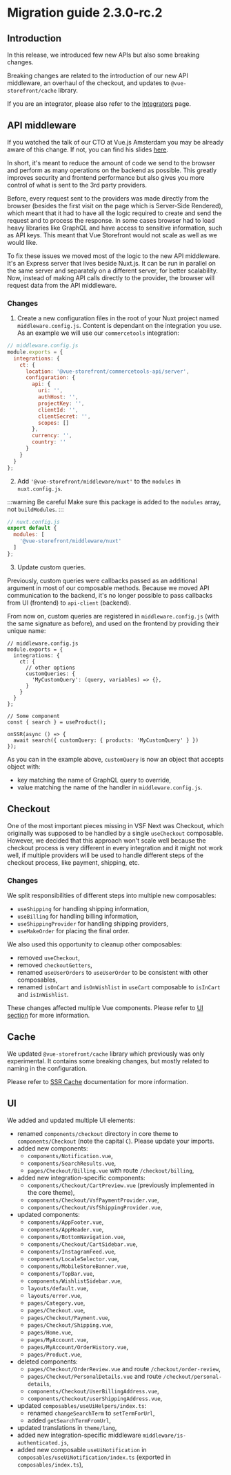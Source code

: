 # Migration guide 2.3.0-rc.2

## Introduction

In this release, we introduced few new APIs but also some breaking changes.

Breaking changes are related to the introduction of our new API middleware, an overhaul of the checkout, and updates to `@vue-storefront/cache` library.

If you are an integrator, please also refer to the [Integrators](./integrators.md) page.

## API middleware

If you watched the talk of our CTO at Vue.js Amsterdam you may be already aware of this change. If not, you can find his slides [here](https://slides.com/filiprakowski/vuejs-amsterdam-2021).

In short, it's meant to reduce the amount of code we send to the browser and perform as many operations on the backend as possible. This greatly improves security and frontend performance but also gives you more control of what is sent to the 3rd party providers.

Before, every request sent to the providers was made directly from the browser (besides the first visit on the page which is Server-Side Rendered), which meant that it had to have all the logic required to create and send the request and to process the response. In some cases browser had to load heavy libraries like GraphQL and have access to sensitive information, such as API keys.
This meant that Vue Storefront would not scale as well as we would like.

To fix these issues we moved most of the logic to the new API middleware. It's an Express server that lives beside Nuxt.js. It can be run in parallel on the same server and separately on a different server, for better scalability.
Now, instead of making API calls directly to the provider, the browser will request data from the API middleware.

### Changes

1. Create a new configuration files in the root of your Nuxt project named `middleware.config.js`. Content is dependant on the integration you use. As an example we will use our `commercetools` integration:

```javascript
// middleware.config.js
module.exports = {
  integrations: {
    ct: {
      location: '@vue-storefront/commercetools-api/server',
      configuration: {
        api: {
          uri: '',
          authHost: '',
          projectKey: '',
          clientId: '',
          clientSecret: '',
          scopes: []
        },
        currency: '',
        country: ''
      }
    }
  }
};

```

2. Add `'@vue-storefront/middleware/nuxt'` to the `modules` in `nuxt.config.js`.

:::warning Be careful
Make sure this package is added to the `modules` array, not `buildModules`.
:::

```javascript
// nuxt.config.js
export default {
  modules: [
    '@vue-storefront/middleware/nuxt'
  ]
};
```

3. Update custom queries.

Previously, custom queries were callbacks passed as an additional argument in most of our composable methods. Because we moved API communication to the backend, it's no longer possible to pass callbacks from UI (frontend) to `api-client` (backend).

From now on, custom queries are registered in `middleware.config.js` (with the same signature as before), and used on the frontend by providing their unique name:

```javascript{7,17}
// middleware.config.js
module.exports = {
  integrations: {
    ct: {
      // other options
      customQueries: {
        'MyCustomQuery': (query, variables) => {},
      }
    }
  }
};

// Some component
const { search } = useProduct();

onSSR(async () => {
  await search({ customQuery: { products: 'MyCustomQuery' } })
});
```

As you can in the example above, `customQuery` is now an object that accepts object with:
- key matching the name of GraphQL query to override,
- value matching the name of the handler in `middleware.config.js`.

## Checkout

One of the most important pieces missing in VSF Next was Checkout, which originally was supposed to be handled by a single `useCheckout` composable. However, we decided that this approach won't scale well because the checkout process is very different in every integration and it might not work well, if multiple providers will be used to handle different steps of the checkout process, like payment, shipping, etc.

### Changes

We split responsibilities of different steps into multiple new composables:

- `useShipping` for handling shipping information,
- `useBilling` for handling billing information,
- `useShippingProvider` for handling shipping providers,
- `useMakeOrder` for placing the final order.

We also used this opportunity to cleanup other composables:
- removed `useCheckout`,
- removed `checkoutGetters`,
- renamed `useUserOrders` to `useUserOrder` to be consistent with other composables,
- renamed `isOnCart` and `isOnWishlist` in `useCart` composable to `isInCart` and `isInWishlist`.

These changes affected multiple Vue components. Please refer to [UI section](#ui) for more information.

## Cache

We updated `@vue-storefront/cache` library which previously was only experimental. It contains some breaking changes, but mostly related to naming in the configuration.

Please refer to [SSR Cache](../../advanced/ssr-cache.md) documentation for more information.

## UI

We added and updated multiple UI elements:

- renamed `components/checkout` directory in core theme to `components/Checkout` (note the capital `C`). Please update your imports.
- added new components:
  - `components/Notification.vue`,
  - `components/SearchResults.vue`,
  - `pages/Checkout/Billing.vue` with route `/checkout/billing`,
- added new integration-specific components:
  - `components/Checkout/CartPreview.vue` (previously implemented in the core theme),
  - `components/Checkout/VsfPaymentProvider.vue`,
  - `components/Checkout/VsfShippingProvider.vue`,
- updated components:
  - `components/AppFooter.vue`,
  - `components/AppHeader.vue`,
  - `components/BottomNavigation.vue`,
  - `components/Checkout/CartSidebar.vue`,
  - `components/InstagramFeed.vue`,
  - `components/LocaleSelector.vue`,
  - `components/MobileStoreBanner.vue`,
  - `components/TopBar.vue`,
  - `components/WishlistSidebar.vue`,
  - `layouts/default.vue`,
  - `layouts/error.vue`,
  - `pages/Category.vue`,
  - `pages/Checkout.vue`,
  - `pages/Checkout/Payment.vue`,
  - `pages/Checkout/Shipping.vue`,
  - `pages/Home.vue`,
  - `pages/MyAccount.vue`,
  - `pages/MyAccount/OrderHistory.vue`,
  - `pages/Product.vue`,
- deleted components:
  - `pages/Checkout/OrderReview.vue` and route `/checkout/order-review`,
  - `pages/Checkout/PersonalDetails.vue` and route `/checkout/personal-details`,
  - `components/Checkout/UserBillingAddress.vue`,
  - `components/Checkout/userShippingAddress.vue`,
- updated `composables/useUiHelpers/index.ts`:
  - renamed `changeSearchTerm` to `setTermForUrl`,
  - added `getSearchTermFromUrl`,
- updated translations in `theme/lang`,
- added new integration-specific middleware `middleware/is-authenticated.js`,
- added new composable `useUiNotification` in `composables/useUiNotification/index.ts` (exported in `composables/index.ts`),

